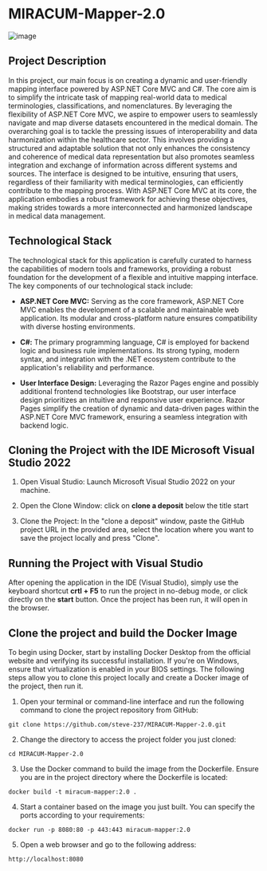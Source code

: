 # MIRACUM-Mapper-2.0

![image](https://github.com/steve-237/MIRACUM-Mapper-2.0/assets/88513912/c348493b-11e5-46e3-a679-4ce59d343843)



## Project Description

In this project, our main focus is on creating a dynamic and user-friendly mapping interface powered by ASP.NET Core MVC and C#. The core aim is to simplify the intricate task of mapping real-world data to medical terminologies, classifications, and nomenclatures. By leveraging the flexibility of ASP.NET Core MVC, we aspire to empower users to seamlessly navigate and map diverse datasets encountered in the medical domain. The overarching goal is to tackle the pressing issues of interoperability and data harmonization within the healthcare sector. This involves providing a structured and adaptable solution that not only enhances the consistency and coherence of medical data representation but also promotes seamless integration and exchange of information across different systems and sources. The interface is designed to be intuitive, ensuring that users, regardless of their familiarity with medical terminologies, can efficiently contribute to the mapping process. With ASP.NET Core MVC at its core, the application embodies a robust framework for achieving these objectives, making strides towards a more interconnected and harmonized landscape in medical data management.


## Technological Stack

The technological stack for this application is carefully curated to harness the capabilities of modern tools and frameworks, providing a robust foundation for the development of a flexible and intuitive mapping interface. The key components of our technological stack include:

- **ASP.NET Core MVC:** Serving as the core framework, ASP.NET Core MVC enables the development of a scalable and maintainable web application. Its modular and cross-platform nature ensures compatibility with diverse hosting environments.

- **C#:** The primary programming language, C# is employed for backend logic and business rule implementations. Its strong typing, modern syntax, and integration with the .NET ecosystem contribute to the application's reliability and performance.

- **User Interface Design:** Leveraging the Razor Pages engine and possibly additional frontend technologies like Bootstrap, our user interface design prioritizes an intuitive and responsive user experience. Razor Pages simplify the creation of dynamic and data-driven pages within the ASP.NET Core MVC framework, ensuring a seamless integration with backend logic.

## Cloning the Project with the IDE Microsoft Visual Studio 2022

1. Open Visual Studio:
Launch Microsoft Visual Studio 2022 on your machine.

2. Open the Clone Window:
click on **clone a deposit** below the title start

3. Clone the Project:
In the "clone a deposit" window, paste the GitHub project URL in the provided area, select the location where you want to save the project locally and press "Clone".

## Running the Project with Visual Studio

After opening the application in the IDE (Visual Studio), simply use the keyboard shortcut **crtl + F5** to run the project in no-debug mode, or click directly on the **start** button. Once the project has been run, it will open in the browser. 

## Clone the project and build the Docker Image 

To begin using Docker, start by installing Docker Desktop from the official website and verifying its successful installation. If you're on Windows, ensure that virtualization is enabled in your BIOS settings. The following steps allow you to clone this project locally and create a Docker image of the project, then run it.

1. Open your terminal or command-line interface and run the following command to clone the project repository from GitHub:
```
git clone https://github.com/steve-237/MIRACUM-Mapper-2.0.git
```
2. Change the directory to access the project folder you just cloned:
```
cd MIRACUM-Mapper-2.0
```
3. Use the Docker command to build the image from the Dockerfile. Ensure you are in the project directory where the Dockerfile is located:
```
docker build -t miracum-mapper:2.0 .
```
4. Start a container based on the image you just built. You can specify the ports according to your requirements:
```
docker run -p 8080:80 -p 443:443 miracum-mapper:2.0
```
5. Open a web browser and go to the following address:
```
http://localhost:8080
```
